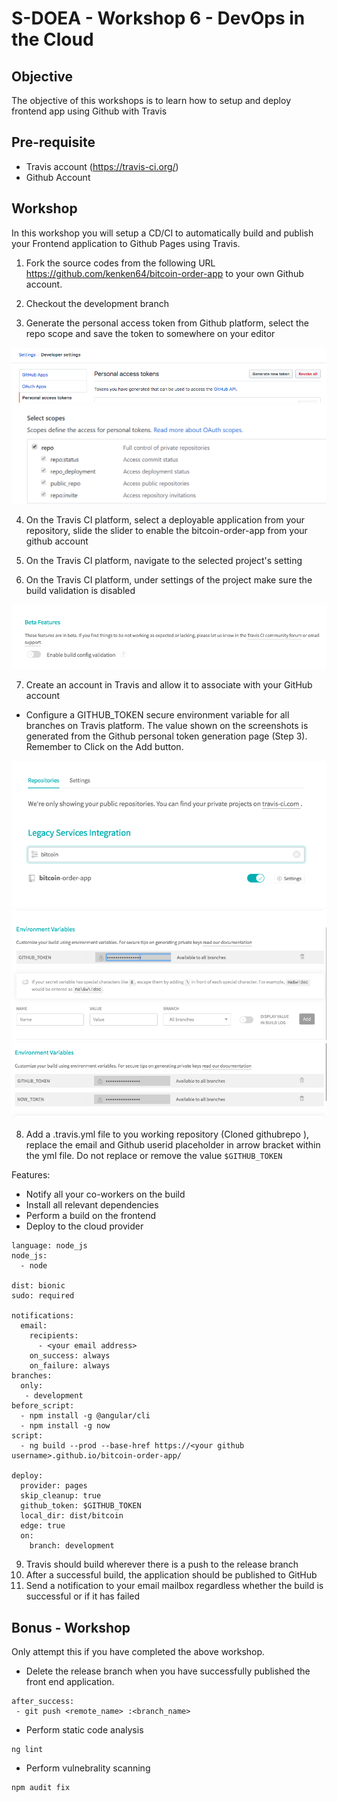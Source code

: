 # S-DOEA - Workshop 6 - DevOps in the Cloud 

## Objective 
The objective of this workshops is to learn how to setup and deploy frontend app using Github with Travis

## Pre-requisite
* Travis account (https://travis-ci.org/)
* Github Account

## Workshop
In this workshop you will setup a CD/CI to automatically build and publish your Frontend application to Github Pages using Travis.

1. Fork the source codes from the following URL https://github.com/kenken64/bitcoin-order-app to your own Github account.


2. Checkout the development branch

3. Generate the personal access token from Github platform, select the repo scope and save the token to somewhere on your editor
  <img src="./screens/github_token.png" >

  <img src="./screens/github_token2.png" >


4. On the Travis CI platform, select a deployable application from your repository, slide the slider to enable the bitcoin-order-app from your github account

5. On the Travis CI platform, navigate to the selected project's setting

6. On the Travis CI platform, under settings of the project make sure the build validation is disabled

<img src="./screens/travis4.png" >

7. Create an account in Travis and allow it to associate with your GitHub account
  - Configure a GITHUB_TOKEN secure environment variable for all branches on Travis platform. The value shown on the screenshots is generated from  the Github personal token generation page (Step 3). Remember to Click on the Add button.
  <img src="./screens/travis1.png" >
  <img src="./screens/travis2.png" >
  <img src="./screens/travis3.png" >


8. Add a .travis.yml file to you working repository (Cloned githubrepo ), replace the email and Github userid placeholder in arrow bracket within the yml file. Do not replace or remove the value ```$GITHUB_TOKEN```

Features:
  - Notify all your co-workers on the build
  - Install all relevant dependencies
  - Perform a build on the frontend
  - Deploy to the cloud provider

```
language: node_js
node_js:
  - node

dist: bionic
sudo: required

notifications:
  email:
    recipients:
      - <your email address>
    on_success: always
    on_failure: always
branches:
  only:
   - development
before_script:
  - npm install -g @angular/cli
  - npm install -g now
script:
  - ng build --prod --base-href https://<your github username>.github.io/bitcoin-order-app/
  
deploy:
  provider: pages
  skip_cleanup: true
  github_token: $GITHUB_TOKEN
  local_dir: dist/bitcoin
  edge: true
  on:
    branch: development

```
9. Travis should build wherever there is a push to the release branch
10. After a successful build, the application should be published to 
GitHub
11. Send a notification to your email mailbox regardless whether the build is
successful or if it has failed

## Bonus - Workshop
Only attempt this if you have completed the above workshop.
* Delete the release branch when you have successfully published the
front end application.

```
after_success:
 - git push <remote_name> :<branch_name>
```
* Perform static code analysis 
```
ng lint
```
* Perform vulnebrality scanning 
```
npm audit fix
```
